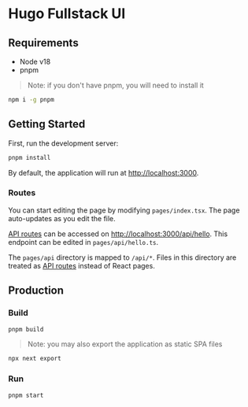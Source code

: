 # Hugo Fullstack UI

## Requirements

- Node v18
- pnpm

> Note: if you don't have pnpm, you will need to install it

```bash
npm i -g pnpm
```

## Getting Started

First, run the development server:

```bash
pnpm install
```

By default, the application will run at [http://localhost:3000](http://localhost:3000).

### Routes

You can start editing the page by modifying `pages/index.tsx`. The page auto-updates as you edit the file.

[API routes](https://nextjs.org/docs/api-routes/introduction) can be accessed on [http://localhost:3000/api/hello](http://localhost:3000/api/hello). This endpoint can be edited in `pages/api/hello.ts`.

The `pages/api` directory is mapped to `/api/*`. Files in this directory are treated as [API routes](https://nextjs.org/docs/api-routes/introduction) instead of React pages.

## Production

### Build

```bash
pnpm build
```

> Note: you may also export the application as static SPA files


```bash
npx next export
```

### Run

```bash
pnpm start
```
